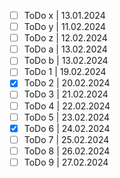 - [ ] ToDo x | 13.01.2024
- [ ] ToDo y | 11.02.2024
- [ ] ToDo z | 12.02.2024
- [ ] ToDo a | 13.02.2024
- [ ] ToDo b | 13.02.2024
- [ ] ToDo 1 | 19.02.2024
- [x] ToDo 2 | 20.02.2024
- [ ] ToDo 3 | 21.02.2024
- [ ] ToDo 4 | 22.02.2024
- [ ] ToDo 5 | 23.02.2024
- [x] ToDo 6 | 24.02.2024
- [ ] ToDo 7 | 25.02.2024
- [ ] ToDo 8 | 26.02.2024
- [ ] ToDo 9 | 27.02.2024